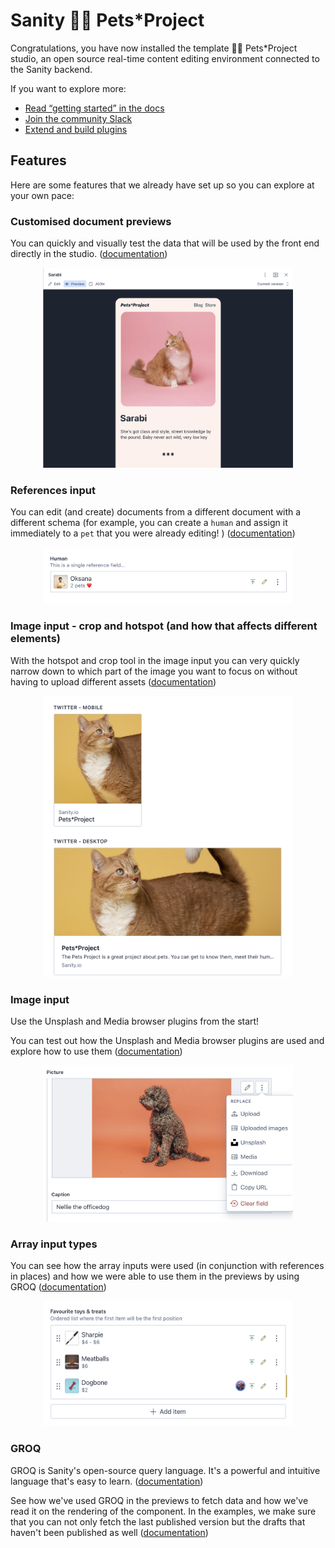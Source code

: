 # Sanity 🐶🐱 Pets\*Project

Congratulations, you have now installed the template 🐶🐱 Pets\*Project studio, an open source real-time content editing environment connected to the Sanity backend.

If you want to explore more:

- [Read “getting started” in the docs](https://www.sanity.io/docs/introduction/getting-started?utm_source=readme)
- [Join the community Slack](https://slack.sanity.io/?utm_source=readme)
- [Extend and build plugins](https://www.sanity.io/docs/content-studio/extending?utm_source=readme)

## Features

Here are some features that we already have set up so you can explore at your own pace:

### Customised document previews

You can quickly and visually test the data that will be used by the front end directly in the studio. ([documentation](https://www.sanity.io/blog/evolve-authoring-experiences-with-views-and-split-panes))

<p align="center">
<img alt="studio preview for a pet called Sarabi and a small description about them" src="static/readMeImages/PetPreview.png" width="400" height="320">
</p>

### References input

You can edit (and create) documents from a different document with a different schema (for example, you can create a `human` and assign it immediately to a `pet` that you were already editing! ) ([documentation](https://www.sanity.io/docs/reference-type))

<p align="center">
<img alt="reference input that shows one human (Oksana) with the preview of the number of pets they own" src="static/readMeImages/ReferenceInput.png" width="400" height="90">
</p>

### Image input - crop and hotspot (and how that affects different elements)

With the hotspot and crop tool in the image input you can very quickly narrow down to which part of the image you want to focus on without having to upload different assets ([documentation](https://www.sanity.io/docs/image-type#hotspot-3e6da78954a8))

<p align="center">
<img alt="displays two cat pictures with different dimensions, focused on a Twitter header on mobile versus the same header on desktop" src="static/readMeImages/ImageInput.png" width="400" height="450">
</p>

### Image input

Use the Unsplash and Media browser plugins from the start!

You can test out how the Unsplash and Media browser plugins are used and explore how to use them ([documentation](https://www.sanity.io/plugins?category=assetSource))

<p align="center">
<img alt="image input with a dropdown list that shows options for different asset sources: including unsplashed and media" src="static/readMeImages/AssetSource.png" width="400" height="250">
</p>

### Array input types

You can see how the array inputs were used (in conjunction with references in places) and how we were able to use them in the previews by using GROQ ([documentation](https://www.sanity.io/docs/array-type))

<p align="center">
<img alt="array input with a list of favourite toys with a preview of the range of their prices" src="static/readMeImages/ArrayInput.png" width="400" height="200">
</p>

### GROQ

GROQ is Sanity's open-source query language. It's a powerful and intuitive language that's easy to learn. ([documentation](https://www.sanity.io/docs/how-queries-work))

See how we've used GROQ in the previews to fetch data and how we've read it on the rendering of the component. In the examples, we make sure that you can not only fetch the last published version but the drafts that haven't been published as well ([documentation](https://www.sanity.io/docs/query-cheat-sheet))
